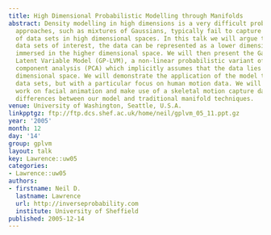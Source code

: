```yaml
---
title: High Dimensional Probabilistic Modelling through Manifolds
abstract: Density modelling in high dimensions is a very difficult problem. Traditional
  approaches, such as mixtures of Gaussians, typically fail to capture the structure
  of data sets in high dimensional spaces. In this talk we will argue that for many
  data sets of interest, the data can be represented as a lower dimensional manifold
  immersed in the higher dimensional space. We will then present the Gaussian Process
  Latent Variable Model (GP-LVM), a non-linear probabilistic variant of principal
  component analysis (PCA) which implicitly assumes that the data lies on a lower
  dimensional space. We will demonstrate the application of the model to a range of
  data sets, but with a particular focus on human motion data. We will show some preliminary
  work on facial animation and make use of a skeletal motion capture data set to illustrate
  differences between our model and traditional manifold techniques.
venue: University of Washington, Seattle, U.S.A.
linkpptgz: ftp://ftp.dcs.shef.ac.uk/home/neil/gplvm_05_11.ppt.gz
year: '2005'
month: 12
day: '14'
group: gplvm
layout: talk
key: Lawrence::uw05
categories:
- Lawrence::uw05
authors:
- firstname: Neil D.
  lastname: Lawrence
  url: http://inverseprobability.com
  institute: University of Sheffield
published: 2005-12-14
---
```

